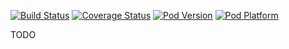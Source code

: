 [![Build Status](https://travis-ci.org/plandem/FXModelValidation.svg)](https://travis-ci.org/plandem/FXModelValidation)
[![Coverage Status](https://img.shields.io/coveralls/plandem/FXModelValidation.svg)](https://coveralls.io/r/plandem/FXModelValidation?branch=master)
[![Pod Version](http://img.shields.io/cocoapods/v/FXModelValidation.svg?style=flat)](http://cocoadocs.org/docsets/FXModelValidation/)
[![Pod Platform](http://img.shields.io/cocoapods/p/FXModelValidation.svg?style=flat)](http://cocoadocs.org/docsets/FXModelValidation/)

TODO
